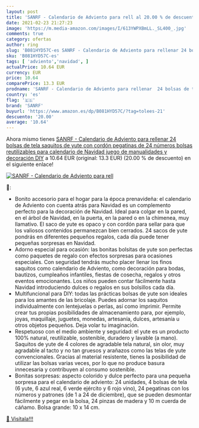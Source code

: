 ```yaml
---
layout: post
title: 'SANRF - Calendario de Adviento para rell al 20.00 % de descuento'
date: 2021-02-23 21:27:23
image: 'https://m.media-amazon.com/images/I/613YWPXBmLL._SL400_.jpg'
comments: true
category: ofertas
author: ring
slug: 'B081HYD57C-es SANRF - Calendario de Adviento para rellenar 24 bolsas de...'
sku: 'B081HYD57C-es'
tags: [ 'adviento','navidad', ]
actualPrice: 10.64 EUR
currency: EUR
price: 10.64
comparePrice: 13.3 EUR
prodname: 'SANRF - Calendario de Adviento para rellenar  24 bolsas de tela  saquitos de yute con cordón  pegatinas de 24 números  bolsas reutilizables para calendario de Navidad  juego de manualidades y decoración DIY'
country: 'es'
flag: '🇪🇸'
brand: 'SANRF'
buyurl: 'https://www.amazon.es/dp/B081HYD57C/?tag=tolees-21'
descuento: '20.00'
average: '10.64'
---
```


Ahora mismo tienes [SANRF - Calendario de Adviento para rellenar  24 bolsas de tela  saquitos de yute con cordón  pegatinas de 24 números  bolsas reutilizables para calendario de Navidad  juego de manualidades y decoración DIY](https://www.amazon.es/dp/B081HYD57C/?tag=tolees-21) a 10.64 EUR (original: 13.3 EUR) (20.00 %  de descuento) en el siguiente enlace!

[![SANRF - Calendario de Adviento para rell](https://m.media-amazon.com/images/I/613YWPXBmLL._SL400_.jpg)](https://www.amazon.es/dp/B081HYD57C/?tag=tolees-21)

🔎:

- Bonito accesorio para el hogar para la época prenavideña: el calendario de Adviento con cuenta atrás para Navidad es un complemento perfecto para la decoración de Navidad. Ideal para colgar en la pared, en el árbol de Navidad, en la puerta, en la pared o en la chimenea, muy llamativo. El saco de yute es opaco y con cordón para sellar para que los valiosos contenidos permanezcan bien cerrados. 24 sacos de yute pondrás en diferentes pequeños regalos, cada día puede tener pequeñas sorpresas en Navidad.
- Adorno especial para ocasión: las bonitas bolsitas de yute son perfectas como paquetes de regalo con efectos sorpresas para ocasiones especiales. Con seguridad tendrás mucho placer llenar los finos saquitos como calendario de Adviento, como decoración para bodas, bautizos, cumpleaños infantiles, fiestas de cosecha, regalos y otros eventos emocionantes. Los niños pueden contar fácilmente hasta Navidad introduciendo dulces o regalos en sus bolsillos cada día.
- Multifuncional para DIY: todas las prácticas bolsas de yute son ideales para los amantes de las bricolaje. Puedes adornar los saquitos individualmente con lentejuelas o perlas, así como imprimir. Permite crear tus propias posibilidades de almacenamiento para, por ejemplo, joyas, maquillaje, juguetes, monedas, artesanía, dulces, artesanía u otros objetos pequeños. Deja volar tu imaginación.
- Respetuoso con el medio ambiente y seguridad: el yute es un producto 100% natural, reutilizable, sostenible, duradero y lavable (a mano). Saquitos de yute de 4 colores de agradable tela natural, sin olor, muy agradable al tacto y no tan gruesos y arañazos como las telas de yute convencionales. Gracias al material resistente, tienes la posibilidad de utilizar las bolsas varias veces, por lo que no produce basura innecesaria y contribuyen al consumo sostenible.
- Bonitas sorpresas: aspecto colorido y dulce perfecto para una pequeña sorpresa para el calendario de adviento: 24 unidades, 4 bolsas de tela (6 yute, 6 azul real, 6 verde ejército y 6 rojo vino), 24 pegatinas con los números y patrones (de 1 a 24 de diciembre), que se pueden desmontar fácilmente y pegar en la bolsa, 24 pinzas de madera y 10 m cuerda de cáñamo. Bolsa grande: 10 x 14 cm.

[🛒 Visítala!!!](https://www.amazon.es/dp/B081HYD57C/?tag=tolees-21)
